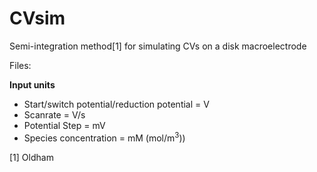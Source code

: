 # CVsim
Semi-integration method[1] for simulating CVs on a disk macroelectrode

Files:

**Input units**
- Start/switch potential/reduction potential = V
- Scanrate = V/s
- Potential Step = mV
- Species concentration = mM (mol/m<sup>3</sup>))

[1] Oldham
